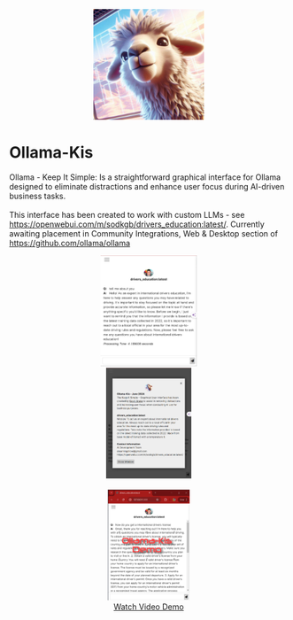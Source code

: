 <div align="center">
  <img alt="ollama" height="200px" src="ollama-kis/first-time-install/ollama-kis-logo.jpg">
</div>

# Ollama-Kis
Ollama - Keep It Simple: Is a straightforward graphical interface for Ollama designed to eliminate distractions and enhance user focus during AI-driven business tasks. 
<br><br>
This interface has been created to work with custom LLMs - see https://openwebui.com/m/sodkgb/drivers_education:latest/.  Currently awaiting placement in Community Integrations, Web & Desktop section of https://github.com/ollama/ollama
<div align="center">
  <img alt="ollama" height="200px" src="ollama-kis/first-time-install/drivers-ed-screenshot.jpg">
</div>

<div align="center">
  <img alt="ollama" height="200px" src="ollama-kis/first-time-install/drivers-ed-screenshot2.jpg"><BR><BR>
 <a href="ollama-kis/first-time-install/ollama-kis-overview.mp4" target="new"> <img alt="ollama-demo-video" height="200px" src="ollama-kis/first-time-install/ollama-kis-demo-video.jpg"><BR>
   Watch Video Demo</a>
</div>

